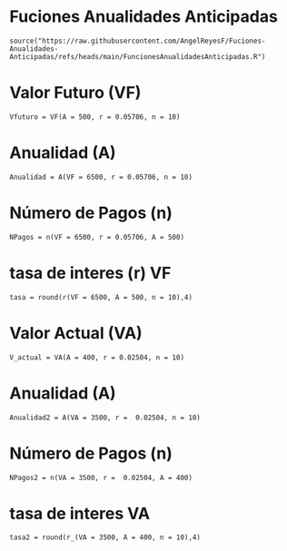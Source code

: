# Fuciones Anualidades Anticipadas

```
source("https://raw.githubusercontent.com/AngelReyesF/Fuciones-Anualidades-Anticipadas/refs/heads/main/FuncionesAnualidadesAnticipadas.R")
```

# Valor Futuro (VF)
```
Vfuturo = VF(A = 500, r = 0.05706, n = 10)
```

# Anualidad (A)
 ```
Anualidad = A(VF = 6500, r = 0.05706, n = 10)
```

# Número de Pagos (n)
 ```
NPagos = n(VF = 6500, r = 0.05706, A = 500)
```

# tasa de interes (r) VF
```
tasa = round(r(VF = 6500, A = 500, n = 10),4)
```







# Valor Actual (VA)
```
V_actual = VA(A = 400, r = 0.02504, n = 10)
```

# Anualidad (A)
 ```
Anualidad2 = A(VA = 3500, r =  0.02504, n = 10)
```

# Número de Pagos (n)
 ```
NPagos2 = n(VA = 3500, r =  0.02504, A = 400)
```

# tasa de interes VA
```
tasa2 = round(r_(VA = 3500, A = 400, n = 10),4)
```
